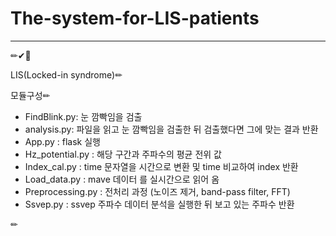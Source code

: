 # The-system-for-LIS-patients
-------------------------------------
✏✔💫

LIS(Locked-in syndrome)✏



모듈구성✏
- FindBlink.py: 눈 깜빡임을 검출
- analysis.py:  파일을 읽고 눈 깜빡임을 검출한 뒤 검출했다면 그에 맞는 결과 반환 
- App.py : flask 실행
- Hz_potential.py : 해당 구간과 주파수의 평균 전위 값
- Index_cal.py : time 문자열을 시간으로 변환 및 time 비교하여 index 반환
- Load_data.py : mave 데이터 를 실시간으로 읽어 옴
- Preprocessing.py : 전처리 과정 (노이즈 제거, band-pass filter, FFT)
- Ssvep.py : ssvep 주파수 데이터 분석을 실행한 뒤 보고 있는 주파수 반환

✏

